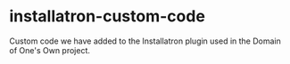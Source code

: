 installatron-custom-code
========================

Custom code we have added to the Installatron plugin used in the Domain of One's Own project.
